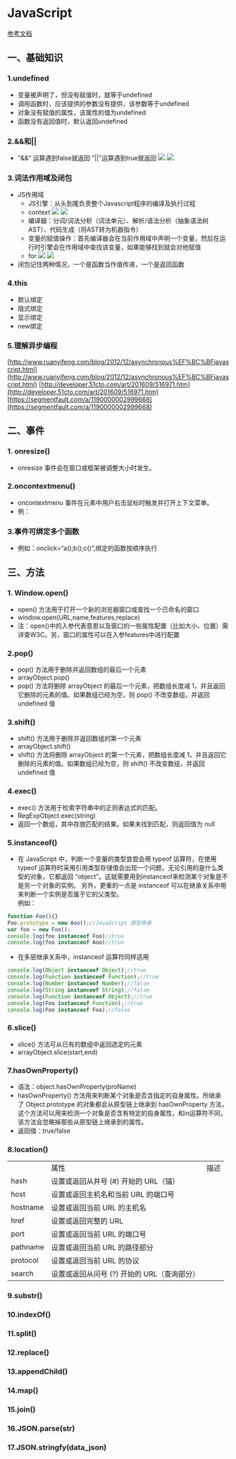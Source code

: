 # JavaScript
[参考文档](https://developer.mozilla.org/zh-CN/docs/Web/JavaScript/Reference)
## 一、基础知识
### 1.undefined
* 变量被声明了，但没有赋值时，就等于undefined
* 调用函数时，应该提供的参数没有提供，该参数等于undefined
* 对象没有赋值的属性，该属性的值为undefined
* 函数没有返回值时，默认返回undefined
### 2.&&和||
*  "&&" 运算遇到false就返回 "||"运算遇到true就返回
![](eg6.png)
![](eg6.png)
### 3.词法作用域及闭包
* JS作用域
    * JS引擎：从头到尾负责整个Javascript程序的编译及执行过程
    * context
    ![](context.png)
    ![](context2.png)
    * 编译器：分词/词法分析（词法单元）、解析/语法分析（抽象语法树AST）、代码生成（将AST转为机器指令）
    * 变量的赋值操作：首先编译器会在当前作用域中声明一个变量，然后在运行时引擎会在作用域中查找该变量，如果能够找到就会对他赋值
    * for
    ![](for.png)
    ![](for-answer.png)
* 闭包记住两种情况，一个是函数当作值传递，一个是返回函数

### 4.this
* 默认绑定
* 隐式绑定
* 显示绑定
* new绑定

### 5.理解异步编程

[http://www.ruanyifeng.com/blog/2012/12/asynchronous%EF%BC%BFjavascript.html](http://www.ruanyifeng.com/blog/2012/12/asynchronous%EF%BC%BFjavascript.html) 
[http://developer.51cto.com/art/201609/516971.htm](http://developer.51cto.com/art/201609/516971.htm)
[https://segmentfault.com/a/1190000002999668](https://segmentfault.com/a/1190000002999668)

## 二、事件
### 1. onresize()
* onresize 事件会在窗口或框架被调整大小时发生。
### 2.oncontextmenu()
* oncontextmenu 事件在元素中用户右击鼠标时触发并打开上下文菜单。
* 例：<div oncontextmenu="myFunction()" contextmenu="mymenu">
### 3.事件可绑定多个函数
* 例如：onclick=“a();b();c()”,绑定的函数按顺序执行

## 三、方法
### 1. Window.open()
* open() 方法用于打开一个新的浏览器窗口或查找一个已命名的窗口
* window.open(URL,name,features,replace)
* 注：open()中的入参代表意思以及窗口的一些属性配置（比如大小、位置）需详查W3C。另，窗口的属性可以在入参features中进行配置
### 2.pop()
* pop() 方法用于删除并返回数组的最后一个元素
* arrayObject.pop()
* pop() 方法将删除 arrayObject 的最后一个元素，把数组长度减 1，并且返回它删除的元素的值。如果数组已经为空，则 pop() 不改变数组，并返回 undefined 值
### 3.shift()
* shift() 方法用于删除并返回数组的第一个元素
* arrayObject.shift()
* shift() 方法将删除 arrayObject 的第一个元素，把数组长度减 1，并且返回它删除的元素的值。如果数组已经为空，则 shift() 不改变数组，并返回 undefined 值
### 4.exec()
* exec() 方法用于检索字符串中的正则表达式的匹配。
* RegExpObject.exec(string)
* 返回一个数组，其中存放匹配的结果。如果未找到匹配，则返回值为 null
### 5.instanceof()
* 在 JavaScript 中，判断一个变量的类型尝尝会用 typeof 运算符，在使用 typeof 运算符时采用引用类型存储值会出现一个问题，无论引用的是什么类型的对象，它都返回 “object”。这就需要用到instanceof来检测某个对象是不是另一个对象的实例。
另外，更重的一点是 instanceof 可以在继承关系中用来判断一个实例是否属于它的父类型。<br>例如：
```javascript
function Foo(){} 
Foo.prototype = new Aoo();//JavaScript 原型继承 
var foo = new Foo(); 
console.log(foo instanceof Foo)//true 
console.log(foo instanceof Aoo)//true
```

* 在多层继承关系中，instanceof 运算符同样适用
```javascript
console.log(Object instanceof Object);//true 
console.log(Function instanceof Function);//true 
console.log(Number instanceof Number);//false 
console.log(String instanceof String);//false 
console.log(Function instanceof Object);//true 
console.log(Foo instanceof Function);//true 
console.log(Foo instanceof Foo);//false
```
### 6.slice()
* slice() 方法可从已有的数组中返回选定的元素
* arrayObject.slice(start,end)
### 7.hasOwnProperty()
* 语法：object.hasOwnProperty(proName)
* hasOwnProperty() 方法用来判断某个对象是否含指定的自身属性。所继承了 Object.prototype 的对象都会从原型链上继承到 hasOwnProperty 方法，这个方法可以用来检测一个对象是否含有特定的自身属性，和in运算符不同，该方法会忽略掉那些从原型链上继承到的属性。
* 返回值：true/false
### 8.location()

<table>
    <th>
        <td>属性</td>
        <td>描述</td>
    </th>
    <tr>
        <td>hash</td>
        <td>设置或返回从井号 (#) 开始的 URL（锚）</td>
    </tr>
    <tr>
        <td>host</td>
        <td>设置或返回主机名和当前 URL 的端口号</td>
    </tr>
    <tr>
        <td>hostname</td>
        <td>设置或返回当前 URL 的主机名</td>
    </tr>
    <tr>
        <td>href</td>
        <td>设置或返回完整的 URL</td>
    </tr>
    <tr>
        <td>port</td>
        <td>设置或返回当前 URL 的端口号</td>
    </tr>
    <tr>
        <td>pathname</td>
        <td>设置或返回当前 URL 的路径部分</td>
    </tr>
    <tr>
        <td>protocol</td>
        <td>设置或返回当前 URL 的协议</td>
    </tr>
    <tr>
        <td>search</td>
        <td>设置或返回从问号 (?) 开始的 URL（查询部分）</td>
    </tr>
</table>

### 9.substr()
### 10.indexOf()
### 11.split()
### 12.replace()
### 13.appendChild()
### 14.map()
### 15.join()
### 16.JSON.parse(str)
### 17.JSON.stringfy(data_json)
